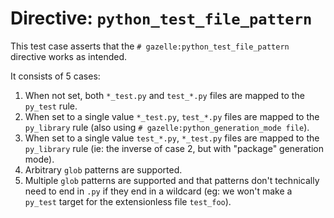 # Directive: `python_test_file_pattern`

This test case asserts that the `# gazelle:python_test_file_pattern` directive
works as intended.

It consists of 5 cases:

1.  When not set, both `*_test.py` and `test_*.py` files are mapped to the `py_test`
    rule.
2.  When set to a single value `*_test.py`, `test_*.py` files are mapped to the
    `py_library` rule (also using `# gazelle:python_generation_mode file`).
3.  When set to a single value `test_*.py`, `*_test.py` files are mapped to the
    `py_library` rule (ie: the inverse of case 2, but with "package" generation
    mode).
4.  Arbitrary `glob` patterns are supported.
5.  Multiple `glob` patterns are supported and that patterns don't technically
    need to end in `.py` if they end in a wildcard (eg: we won't make a `py_test`
    target for the extensionless file `test_foo`).

